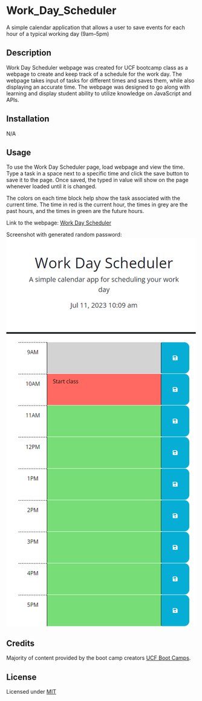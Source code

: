 # Work_Day_Scheduler
A simple calendar application that allows a user to save events for each hour of a typical working day (9am–5pm)


## Description

Work Day Scheduler webpage was created for UCF bootcamp class as a webpage to create and keep track of a schedule for the work day. The webpage takes input of tasks for different times and saves them, while also displaying an accurate time. The webpage was designed to go along with learning and display student ability to utilize knowledge on JavaScript and APIs.


## Installation

N/A


## Usage

To use the Work Day Scheduler page, load webpage and view the time. Type a task in a space next to a specific time and click the save button to save it to the page. Once saved, the typed in value will show on the page whenever loaded until it is changed.

The colors on each time block help show the task associated with the current time. The time in red is the current hour, the times in grey are the past hours, and the times in green are the future hours.


Link to the webpage: [Work Day Scheduler]()

Screenshot with generated random password:
![Screenshot of Webpage with task added](./assets/images/screenshot.png)

## Credits

Majority of content provided by the boot camp creators [UCF Boot Camps](https://bootcamp.ce.ucf.edu/).


## License

Licensed under [MIT](LICENSE)
